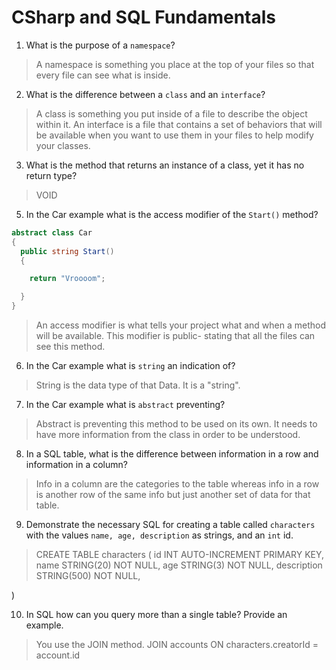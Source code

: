 # CSharp and SQL Fundamentals
01. What is the purpose of a `namespace`?

  > A namespace is something you place at the top of your files so that every file can see what is  inside. 

02. What is the difference between a `class` and an `interface`?

  > A class is something you put inside of a file to describe the object within it. An interface is a file that contains a set of behaviors that will be available when you want to use them in your files to help modify your classes.

03. What is the method that returns an instance of a class, yet it has no return type?

  > VOID 

05. In the Car example what is the access modifier of the `Start()` method?

  ```c#
  abstract class Car
  {
    public string Start()
    {

      return "Vroooom";

    }
  }
  ```

  > An access modifier is what tells your project what and when a method will be available. This modifier is public- stating that all the files can see this method. 

06. In the Car example what is `string` an indication of?

  > String is the data type of that Data. It is a "string".

07. In the Car example what is `abstract` preventing?

  > Abstract is preventing this method to be used on its own. It needs to  have more information from the class in order to be understood. 

08. In a SQL table, what is the difference between information in a row and information in a column?

  > Info in a column are the categories to the table whereas info in a row is another row of the same info but just another set of data for that table.

09. Demonstrate the necessary SQL for creating a table called `characters` with the values `name, age, description` as strings, and an `int` id.

  > CREATE TABLE characters (
    id INT AUTO-INCREMENT PRIMARY KEY, 
    name STRING(20) NOT NULL, 
    age STRING(3) NOT NULL, 
    description STRING(500) NOT NULL,

  )


10. In SQL how can you query more than a single table? Provide an example.

  > You use the JOIN method. 
  JOIN accounts ON characters.creatorId = account.id 
